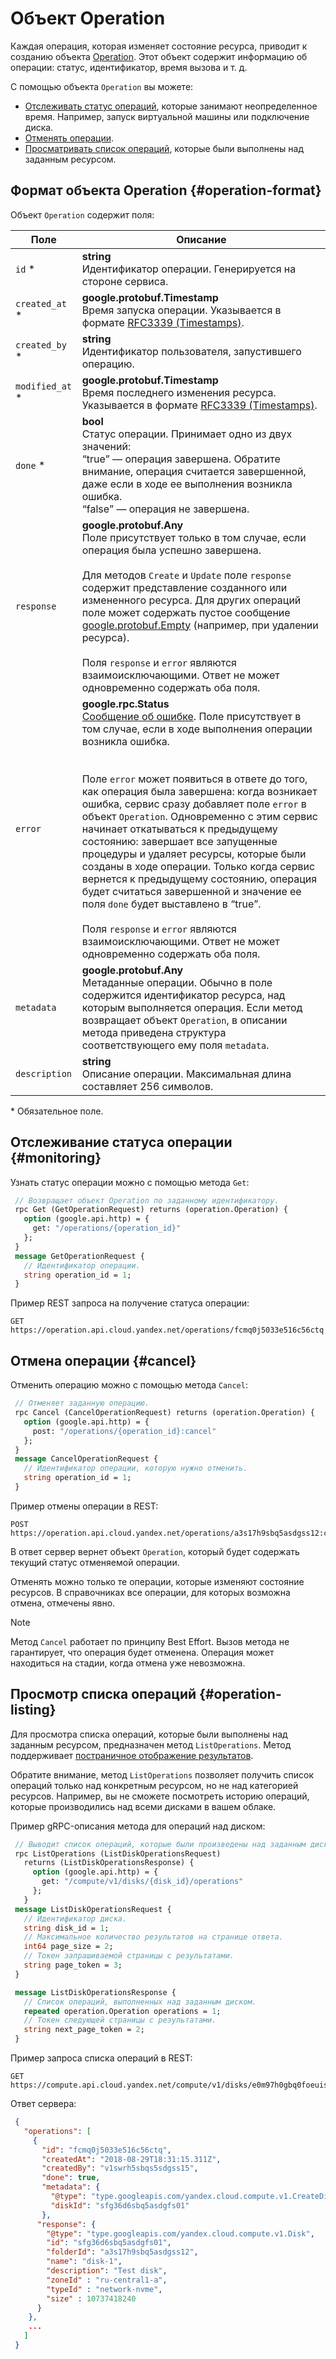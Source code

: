 # Объект Operation


Каждая операция, которая изменяет состояние ресурса, приводит к созданию объекта [Operation](../../compute/api-ref/Operation/index.md). Этот объект содержит информацию об операции: статус, идентификатор, время вызова и т. д. 

С помощью объекта `Operation` вы можете:
 
- [Отслеживать статус операций](#monitoring), которые занимают неопределенное время. Например, запуск виртуальной машины или подключение диска.
- [Отменять операции](#cancel).
- [Просматривать список операций](#operation-listing), которые были выполнены над заданным ресурсом.

## Формат объекта Operation {#operation-format}

Объект `Operation` содержит поля:

Поле |  Описание
----- |  -----
`id` * | <b>string</b><br/>Идентификатор операции. Генерируется на стороне сервиса.
`created_at` * | <b>google.protobuf.Timestamp</b><br/>Время запуска операции. Указывается в формате [RFC3339 (Timestamps)](https://www.ietf.org/rfc/rfc3339.txt).
`created_by` * |  <b>string</b><br/>Идентификатор пользователя, запустившего операцию.
`modified_at` * | <b>google.protobuf.Timestamp</b><br/>Время последнего изменения ресурса. Указывается в формате [RFC3339 (Timestamps)](https://www.ietf.org/rfc/rfc3339.txt).
`done` * | <b>bool</b><br/>Статус операции. Принимает одно из двух значений:<br/><q>true</q> — операция завершена. Обратите внимание, операция считается завершенной, даже если в ходе ее выполнения возникла ошибка.<br/><q>false</q> — операция не завершена.
`response` | <b>google.protobuf.Any</b><br/>Поле присутствует только в том случае, если операция была успешно завершена.<br/><br/> Для методов `Create` и `Update` поле `response` содержит представление созданного или измененного ресурса. Для других операций поле может содержать пустое сообщение [google.protobuf.Empty](https://github.com/protocolbuffers/protobuf/blob/master/src/google/protobuf/empty.proto) (например, при удалении ресурса).<br/></br>Поля `response` и `error` являются взаимоисключающими. Ответ не может одновременно содержать оба поля.
`error` | <b>google.rpc.Status</b><br/>[Сообщение об ошибке](errors.md). Поле присутствует в том случае, если в ходе выполнения операции возникла ошибка.<br/><br/><br/>Поле `error` может появиться в ответе до того, как операция была завершена: когда возникает ошибка, сервис сразу добавляет поле `error` в объект `Operation`. Одновременно с этим сервис начинает откатываться к предыдущему состоянию: завершает все запущенные процедуры и удаляет ресурсы, которые были созданы в ходе операции. Только когда сервис вернется к предыдущему состоянию, операция будет считаться завершенной и значение ее поля `done` будет выставлено в <q>true</q>.<br/><br/>Поля `response` и `error` являются взаимоисключающими. Ответ не может одновременно содержать оба поля.
`metadata` | <b>google.protobuf.Any</b><br/>Метаданные операции. Обычно в поле содержится идентификатор ресурса, над которым выполняется операция. Если метод возвращает объект `Operation`, в описании метода приведена структура соответствующего ему поля `metadata`.
`description` | <b>string</b><br/>Описание операции. Максимальная длина составляет 256 символов.

\* Обязательное поле.

## Отслеживание статуса операции {#monitoring}

Узнать статус операции можно с помощью метода `Get`: 
```protobuf
 // Возвращает объект Operation по заданному идентификатору.
 rpc Get (GetOperationRequest) returns (operation.Operation) {
   option (google.api.http) = {
     get: "/operations/{operation_id}"
   };
 }
 message GetOperationRequest {
   // Идентификатор операции.
   string operation_id = 1;
 }
```
 
Пример REST запроса на получение статуса операции:
```
GET https://operation.api.cloud.yandex.net/operations/fcmq0j5033e516c56ctq
```

## Отмена операции {#cancel}

Отменить операцию можно с помощью метода `Сancel`:

```protobuf
 // Отменяет заданную операцию.
 rpc Cancel (CancelOperationRequest) returns (operation.Operation) {
   option (google.api.http) = {
     post: "/operations/{operation_id}:cancel"
   };
 }
 message CancelOperationRequest {
   // Идентификатор операции, которую нужно отменить.
   string operation_id = 1;
 }
```

Пример отмены операции в REST:
```
POST https://operation.api.cloud.yandex.net/operations/a3s17h9sbq5asdgss12:cancel
```
В ответ сервер вернет объект `Operation`, который будет содержать текущий статус отменяемой операции.

Отменять можно только те операции, которые изменяют состояние ресурсов. В справочниках все операции, для которых возможна отмена, отмечены явно.

> [!NOTE]
>
> Метод `Сancel` работает по принципу Best Effort. Вызов метода не гарантирует, что операция будет отменена. Операция может находиться на стадии, когда отмена уже невозможна.
 
## Просмотр списка операций {#operation-listing}

Для просмотра списка операций, которые были выполнены над заданным ресурсом, предназначен метод `ListOperations`. Метод поддерживает [постраничное отображение результатов](pagination.md).

Обратите внимание, метод `ListOperations` позволяет получить список операций только над конкретным ресурсом, но не над категорией ресурсов. Например, вы не сможете посмотреть историю операций, которые производились над всеми дисками в вашем облаке.

Пример gRPC-описания метода для операций над диском:
```protobuf
 // Выводит список операций, которые были произведены над заданным диском.
 rpc ListOperations (ListDiskOperationsRequest)
   returns (ListDiskOperationsResponse) {
     option (google.api.http) = {
       get: "/compute/v1/disks/{disk_id}/operations"
     };
   }
 message ListDiskOperationsRequest {
   // Идентификатор диска.
   string disk_id = 1;
   // Максимальное количество результатов на странице ответа.
   int64 page_size = 2;
   // Токен запрашиваемой страницы с результатами.
   string page_token = 3;
 }

 message ListDiskOperationsResponse {
   // Список операций, выполненных над заданным диском.
   repeated operation.Operation operations = 1;
   // Токен следующей страницы с результатами.
   string next_page_token = 2;
 }
```
Пример запроса списка операций в REST:
```
GET https://compute.api.cloud.yandex.net/compute/v1/disks/e0m97h0gbq0foeuis03/operations
```
Ответ сервера:
```json
 {
   "operations": [
     {
       "id": "fcmq0j5033e516c56ctq",
       "createdAt": "2018-08-29T18:31:15.311Z",
       "createdBy": "v1swrh5sbqs5sdgss15",
       "done": true,
       "metadata": {
         "@type": "type.googleapis.com/yandex.cloud.compute.v1.CreateDiskMetadata",
         "diskId": "sfg36d6sbq5asdgfs01"
       },
      "response": {
        "@type": "type.googleapis.com/yandex.cloud.compute.v1.Disk",
        "id": "sfg36d6sbq5asdgfs01",
        "folderId": "a3s17h9sbq5asdgss12",
        "name": "disk-1",
        "description": "Test disk",
        "zoneId" : "ru-central1-a",
        "typeId" : "network-nvme",
        "size" : 10737418240 
      }
    },
    ...
   ]
 }
```

